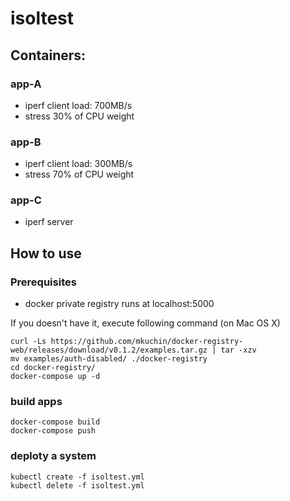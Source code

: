 # isoltest

## Containers:

### app-A

* iperf client load: 700MB/s
* stress 30% of CPU weight

### app-B

* iperf client load: 300MB/s
* stress 70% of CPU weight

### app-C

* iperf server

## How to use

### Prerequisites

* docker private registry runs at localhost:5000

If you doesn't have it, execute following command (on Mac OS X)
```
curl -Ls https://github.com/mkuchin/docker-registry-web/releases/download/v0.1.2/examples.tar.gz | tar -xzv
mv examples/auth-disabled/ ./docker-registry
cd docker-registry/
docker-compose up -d
```

### build apps

```
docker-compose build
docker-compose push
```

### deploty a system

```
kubectl create -f isoltest.yml
kubectl delete -f isoltest.yml
```
